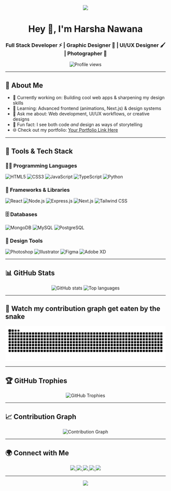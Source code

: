 <!-- Banner (optional, replace with your own) -->
<p align="center">
  <img src="https://capsule-render.vercel.app/api?type=waving&color=gradient&height=200&section=header&text=Harsha%20Nawana&fontSize=80&fontAlignY=35&animation=twinkling&fontColor=gradient" />
</p>

<h1 align="center">Hey 👋, I'm Harsha Nawana</h1>
<h3 align="center">
  Full Stack Developer ⚡ | Graphic Designer 🎨 | UI/UX Designer 🖌️ | Photographer 📸
</h3>

<p align="center">
  <img src="https://komarev.com/ghpvc/?username=harsha-99-tech&label=Profile%20views&color=0e75b6&style=flat" alt="Profile views" />
</p>

---

## 🚀 About Me
- 🔭 Currently working on: Building cool web apps & sharpening my design skills  
- 🌱 Learning: Advanced frontend (animations, Next.js) & design systems  
- 💬 Ask me about: Web development, UI/UX workflows, or creative designs  
- 🎨 Fun fact: I see both code *and* design as ways of storytelling  
- 🌐 Check out my portfolio: [Your Portfolio Link Here](https://your-portfolio-link.com)  

---

## 🧰 Tools & Tech Stack

### 👨‍💻 Programming Languages
<p align="left">
  <img src="https://img.shields.io/badge/HTML5-E34F26?style=for-the-badge&logo=html5&logoColor=white" alt="HTML5" />
  <img src="https://img.shields.io/badge/CSS3-1572B6?style=for-the-badge&logo=css3&logoColor=white" alt="CSS3" />
  <img src="https://img.shields.io/badge/JavaScript-F7DF1E?style=for-the-badge&logo=javascript&logoColor=black" alt="JavaScript" />
  <img src="https://img.shields.io/badge/TypeScript-007ACC?style=for-the-badge&logo=typescript&logoColor=white" alt="TypeScript" />
  <img src="https://img.shields.io/badge/Python-3776AB?style=for-the-badge&logo=python&logoColor=white" alt="Python" />
</p>

### 🚀 Frameworks & Libraries
<p align="left">
  <img src="https://img.shields.io/badge/React-20232A?style=for-the-badge&logo=react&logoColor=61DAFB" alt="React" />
  <img src="https://img.shields.io/badge/Node.js-43853D?style=for-the-badge&logo=node.js&logoColor=white" alt="Node.js" />
  <img src="https://img.shields.io/badge/Express.js-404D59?style=for-the-badge" alt="Express.js" />
  <img src="https://img.shields.io/badge/Next.js-000000?style=for-the-badge&logo=next.js&logoColor=white" alt="Next.js" />
  <img src="https://img.shields.io/badge/Tailwind_CSS-38B2AC?style=for-the-badge&logo=tailwind-css&logoColor=white" alt="Tailwind CSS" />
</p>

### 🗄️ Databases
<p align="left">
  <img src="https://img.shields.io/badge/MongoDB-4EA94B?style=for-the-badge&logo=mongodb&logoColor=white" alt="MongoDB" />
  <img src="https://img.shields.io/badge/MySQL-00000F?style=for-the-badge&logo=mysql&logoColor=white" alt="MySQL" />
  <img src="https://img.shields.io/badge/PostgreSQL-316192?style=for-the-badge&logo=postgresql&logoColor=white" alt="PostgreSQL" />
</p>

### 🎨 Design Tools
<p align="left">
  <img src="https://img.shields.io/badge/Adobe%20Photoshop-31A8FF?style=for-the-badge&logo=Adobe%20Photoshop&logoColor=black" alt="Photoshop" />
  <img src="https://img.shields.io/badge/Adobe%20Illustrator-FF9A00?style=for-the-badge&logo=adobe%20illustrator&logoColor=white" alt="Illustrator" />
  <img src="https://img.shields.io/badge/Figma-F24E1E?style=for-the-badge&logo=figma&logoColor=white" alt="Figma" />
  <img src="https://img.shields.io/badge/Adobe%20XD-470137?style=for-the-badge&logo=Adobe%20XD&logoColor=#FF61F6" alt="Adobe XD" />
</p>

---


## 📊 GitHub Stats
<p align="center">
  <img src="https://github-readme-stats.vercel.app/api?username=harsha-99-tech&show_icons=true&theme=tokyonight" alt="GitHub stats"/>
  <img src="https://github-readme-stats.vercel.app/api/top-langs/?username=harsha-99-tech&layout=compact&theme=tokyonight" alt="Top languages"/>
</p>

---

## 🐍 Watch my contribution graph get eaten by the snake

<picture>
  <source media="(prefers-color-scheme: dark)" srcset="https://raw.githubusercontent.com/harsha-99-tech/harsha-99-tech/output/github-contribution-grid-snake-dark.svg">
  <source media="(prefers-color-scheme: light)" srcset="https://raw.githubusercontent.com/harsha-99-tech/harsha-99-tech/output/github-contribution-grid-snake.svg">
  <img alt="github contribution grid snake animation" src="https://raw.githubusercontent.com/harsha-99-tech/harsha-99-tech/output/github-contribution-grid-snake.svg">
</picture>

---

## 🏆 GitHub Trophies

<p align="center">
  <img src="https://github-profile-trophy.vercel.app/?username=harsha-99-tech&theme=tokyonight&no-frame=false&no-bg=false&margin-w=4" alt="GitHub Trophies" />
</p>

---

## 📈 Contribution Graph

<p align="center">
  <img src="https://github-readme-activity-graph.vercel.app/graph?username=harsha-99-tech&theme=tokyo-night" alt="Contribution Graph" />
</p>

---

## 🌍 Connect with Me  

<p align="center">
  <a href="https://linkedin.com/in/your-link">
    <img src="https://img.shields.io/badge/-LinkedIn-0077B5?style=for-the-badge&logo=Linkedin&logoColor=white"/>
  </a>
  <a href="https://twitter.com/your-handle">
    <img src="https://img.shields.io/badge/-Twitter-1DA1F2?style=for-the-badge&logo=Twitter&logoColor=white"/>
  </a>
  <a href="https://instagram.com/your-handle">
    <img src="https://img.shields.io/badge/-Instagram-E4405F?style=for-the-badge&logo=Instagram&logoColor=white"/>
  </a>
  <a href="mailto:your@email.com">
    <img src="https://img.shields.io/badge/-Email-D14836?style=for-the-badge&logo=Gmail&logoColor=white"/>
  </a>
  <a href="https://your-portfolio-link.com">
    <img src="https://img.shields.io/badge/-Portfolio-FF7139?style=for-the-badge&logo=Firefox-Browser&logoColor=white"/>
  </a>
</p>

---

<p align="center">
  <img src="https://capsule-render.vercel.app/api?type=waving&color=gradient&height=100&section=footer&animation=twinkling" />
</p>